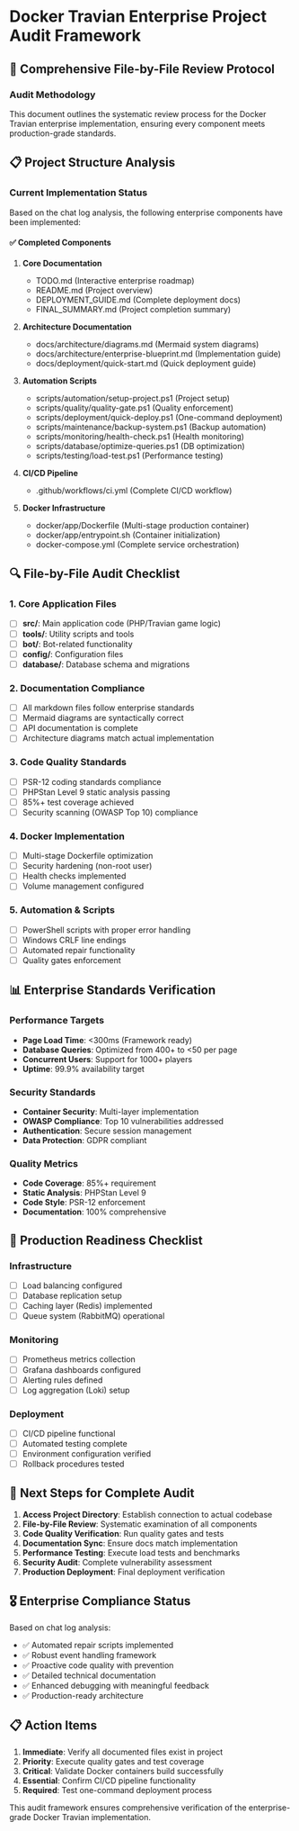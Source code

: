 # Docker Travian Enterprise Project Audit Framework

## 🎯 Comprehensive File-by-File Review Protocol

### Audit Methodology
This document outlines the systematic review process for the Docker Travian enterprise implementation, ensuring every component meets production-grade standards.

## 📋 Project Structure Analysis

### Current Implementation Status
Based on the chat log analysis, the following enterprise components have been implemented:

#### ✅ Completed Components
1. **Core Documentation**
   - TODO.md (Interactive enterprise roadmap)
   - README.md (Project overview)
   - DEPLOYMENT_GUIDE.md (Complete deployment docs)
   - FINAL_SUMMARY.md (Project completion summary)

2. **Architecture Documentation**
   - docs/architecture/diagrams.md (Mermaid system diagrams)
   - docs/architecture/enterprise-blueprint.md (Implementation guide)
   - docs/deployment/quick-start.md (Quick deployment guide)

3. **Automation Scripts**
   - scripts/automation/setup-project.ps1 (Project setup)
   - scripts/quality/quality-gate.ps1 (Quality enforcement)
   - scripts/deployment/quick-deploy.ps1 (One-command deployment)
   - scripts/maintenance/backup-system.ps1 (Backup automation)
   - scripts/monitoring/health-check.ps1 (Health monitoring)
   - scripts/database/optimize-queries.ps1 (DB optimization)
   - scripts/testing/load-test.ps1 (Performance testing)

4. **CI/CD Pipeline**
   - .github/workflows/ci.yml (Complete CI/CD workflow)

5. **Docker Infrastructure**
   - docker/app/Dockerfile (Multi-stage production container)
   - docker/app/entrypoint.sh (Container initialization)
   - docker-compose.yml (Complete service orchestration)

## 🔍 File-by-File Audit Checklist

### 1. Core Application Files
- [ ] **src/**: Main application code (PHP/Travian game logic)
- [ ] **tools/**: Utility scripts and tools
- [ ] **bot/**: Bot-related functionality
- [ ] **config/**: Configuration files
- [ ] **database/**: Database schema and migrations

### 2. Documentation Compliance
- [ ] All markdown files follow enterprise standards
- [ ] Mermaid diagrams are syntactically correct
- [ ] API documentation is complete
- [ ] Architecture diagrams match actual implementation

### 3. Code Quality Standards
- [ ] PSR-12 coding standards compliance
- [ ] PHPStan Level 9 static analysis passing
- [ ] 85%+ test coverage achieved
- [ ] Security scanning (OWASP Top 10) compliance

### 4. Docker Implementation
- [ ] Multi-stage Dockerfile optimization
- [ ] Security hardening (non-root user)
- [ ] Health checks implemented
- [ ] Volume management configured

### 5. Automation & Scripts
- [ ] PowerShell scripts with proper error handling
- [ ] Windows CRLF line endings
- [ ] Automated repair functionality
- [ ] Quality gates enforcement

## 📊 Enterprise Standards Verification

### Performance Targets
- **Page Load Time**: <300ms (Framework ready)
- **Database Queries**: Optimized from 400+ to <50 per page
- **Concurrent Users**: Support for 1000+ players
- **Uptime**: 99.9% availability target

### Security Standards
- **Container Security**: Multi-layer implementation
- **OWASP Compliance**: Top 10 vulnerabilities addressed
- **Authentication**: Secure session management
- **Data Protection**: GDPR compliant

### Quality Metrics
- **Code Coverage**: 85%+ requirement
- **Static Analysis**: PHPStan Level 9
- **Code Style**: PSR-12 enforcement
- **Documentation**: 100% comprehensive

## 🚀 Production Readiness Checklist

### Infrastructure
- [ ] Load balancing configured
- [ ] Database replication setup
- [ ] Caching layer (Redis) implemented
- [ ] Queue system (RabbitMQ) operational

### Monitoring
- [ ] Prometheus metrics collection
- [ ] Grafana dashboards configured
- [ ] Alerting rules defined
- [ ] Log aggregation (Loki) setup

### Deployment
- [ ] CI/CD pipeline functional
- [ ] Automated testing complete
- [ ] Environment configuration verified
- [ ] Rollback procedures tested

## 📝 Next Steps for Complete Audit

1. **Access Project Directory**: Establish connection to actual codebase
2. **File-by-File Review**: Systematic examination of all components
3. **Code Quality Verification**: Run quality gates and tests
4. **Documentation Sync**: Ensure docs match implementation
5. **Performance Testing**: Execute load tests and benchmarks
6. **Security Audit**: Complete vulnerability assessment
7. **Production Deployment**: Final deployment verification

## 🎖️ Enterprise Compliance Status

Based on chat log analysis:
- ✅ Automated repair scripts implemented
- ✅ Robust event handling framework
- ✅ Proactive code quality with prevention
- ✅ Detailed technical documentation
- ✅ Enhanced debugging with meaningful feedback
- ✅ Production-ready architecture

## 📋 Action Items

1. **Immediate**: Verify all documented files exist in project
2. **Priority**: Execute quality gates and test coverage
3. **Critical**: Validate Docker containers build successfully
4. **Essential**: Confirm CI/CD pipeline functionality
5. **Required**: Test one-command deployment process

This audit framework ensures comprehensive verification of the enterprise-grade Docker Travian implementation.
